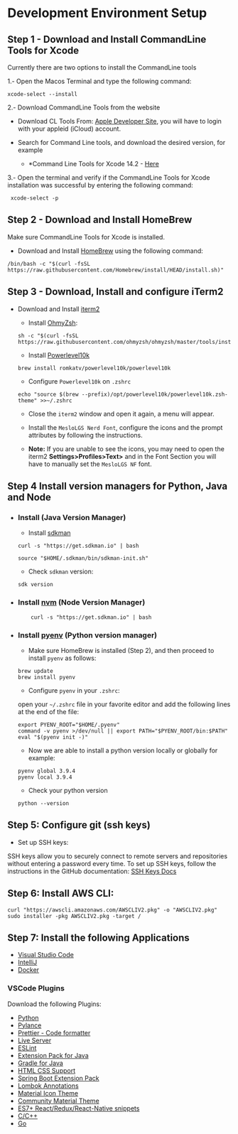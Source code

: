 # Development Environment Setup


## Step 1 -  Download and Install CommandLine Tools for Xcode 


Currently there are two options to install the CommandLine tools

1.- Open the Macos Terminal and type the following command:

```shell
xcode-select --install
```

2.- Download CommandLine Tools from the website

- Download CL Tools From: [Apple Developer Site](https://developer.apple.com/download/all/`), you will have to login with your appleid (iCloud) account.

- Search for Command Line tools, and download the desired version, for example 

    - *Command Line Tools for Xcode 14.2 - [Here](https://download.developer.apple.com/Developer_Tools/Command_Line_Tools_for_Xcode_14.2/Command_Line_Tools_for_Xcode_14.2.dmg)

3.- Open the terminal and verify if the CommandLine Tools for Xcode installation was successful by entering the following command:

```shell
 xcode-select -p
```

## Step 2 - Download and Install HomeBrew

Make sure CommandLine Tools for Xcode is installed.

- Download and Install [HomeBrew](https://brew.sh/) using the following command:


```shell
/bin/bash -c "$(curl -fsSL https://raw.githubusercontent.com/Homebrew/install/HEAD/install.sh)"
```

## Step 3 - Download, Install and configure iTerm2

- Download and Install [iterm2](https://iterm2.com/)

    - Install [OhmyZsh](https://ohmyz.sh/):

    ```shell
    sh -c "$(curl -fsSL https://raw.githubusercontent.com/ohmyzsh/ohmyzsh/master/tools/install.sh)"

    ```


    - Install [Powerlevel10k](https://ohmyz.sh/)
    ```shell
    brew install romkatv/powerlevel10k/powerlevel10k
    ```

    - Configure `Powerlevel10k` on `.zshrc`
    ```shell
    echo "source $(brew --prefix)/opt/powerlevel10k/powerlevel10k.zsh-theme" >>~/.zshrc
    ```

    - Close the `iterm2` window and open it again, a menu will appear.

    - Install the `MesloLGS Nerd Font`, configure the icons and the prompt attributes by following the instructions.

    - **Note:** If you are unable to see the icons, you may need to open the iterm2 **Settings>Profiles>Text>** and in the Font Section you will have to manually set the `MesloLGS NF` font.

## Step 4 Install version managers for Python, Java and Node

- ### Install **(Java Version Manager)** 
    - Install [sdkman](https://sdkman.io/) 

    ```shell
    curl -s "https://get.sdkman.io" | bash

    source "$HOME/.sdkman/bin/sdkman-init.sh"
    ```

    - Check `sdkman` version:

    ```shell
    sdk version
    ```

- ### Install [nvm](https://sdkman.io/) **(Node Version Manager)**

    ```shell
        curl -s "https://get.sdkman.io" | bash
    ```

- ### Install [pyenv](https://github.com/pyenv/pyenv) **(Python version manager)**

    - Make sure HomeBrew is installed (Step 2), and then proceed to install `pyenv` as follows:

    ```shell
    brew update
    brew install pyenv
    ```
    - Configure `pyenv` in your `.zshrc`:

    open your `~/.zshrc` file in your favorite editor and add the following lines at the end of the file:

    ```shell
    export PYENV_ROOT="$HOME/.pyenv"
    command -v pyenv >/dev/null || export PATH="$PYENV_ROOT/bin:$PATH"
    eval "$(pyenv init -)"
    ```

    - Now we are able to install a python version locally or globally for example:

    ```shell
    pyenv global 3.9.4
    pyenv local 3.9.4
    ```

    - Check your python version
    ```shell
    python --version
    ```

## Step 5: Configure git (ssh keys)

- Set up SSH keys: 

SSH keys allow you to securely connect to remote servers and repositories without entering a password every time. To set up SSH keys, follow the instructions in the GitHub documentation: [SSH Keys Docs](https://docs.github.com/en/github/authenticating-to-github/generating-a-new-ssh-key-and-adding-it-to-the-ssh-agent)



## Step 6: Install AWS CLI:

```shell
curl "https://awscli.amazonaws.com/AWSCLIV2.pkg" -o "AWSCLIV2.pkg"
sudo installer -pkg AWSCLIV2.pkg -target /
```


## Step 7:  Install the following Applications

- [Visual Studio Code](https://code.visualstudio.com/)
- [IntelliJ](https://www.jetbrains.com/idea/)
- [Docker](https://www.docker.com)


### VSCode Plugins 

Download the following Plugins:

- [Python](https://marketplace.visualstudio.com/items?itemName=ms-python.python)
- [Pylance](https://marketplace.visualstudio.com/items?itemName=ms-python.vscode-pylance)
- [Prettier - Code formatter](https://marketplace.visualstudio.com/items?itemName=esbenp.prettier-vscode)
- [Live Server](https://marketplace.visualstudio.com/items?itemName=ritwickdey.LiveServer)
- [ESLint](https://marketplace.visualstudio.com/items?itemName=dbaeumer.vscode-eslint)
- [Extension Pack for Java](https://marketplace.visualstudio.com/items?itemName=vscjava.vscode-java-pack)
- [Gradle for Java](https://marketplace.visualstudio.com/items?itemName=vscjava.vscode-gradle)
- [HTML CSS Support](https://marketplace.visualstudio.com/items?itemName=ecmel.vscode-html-css)
- [Spring Boot Extension Pack](https://marketplace.visualstudio.com/items?itemName=vscjava.vscode-spring-boot-dashboard)
- [Lombok Annotations](https://marketplace.visualstudio.com/items?itemName=vscjava.vscode-lombok)
- [Material Icon Theme](https://marketplace.visualstudio.com/items?itemName=PKief.material-icon-theme)
- [Community Material Theme](https://marketplace.visualstudio.com/items?itemName=Equinusocio.vsc-community-material-theme)
- [ES7+ React/Redux/React-Native snippets](https://marketplace.visualstudio.com/items?itemName=dsznajder.es7-react-js-snippets)
- [C/C++](https://marketplace.visualstudio.com/items?itemName=ms-vscode.cpptools)
- [Go](https://marketplace.visualstudio.com/items?itemName=golang.Go)


